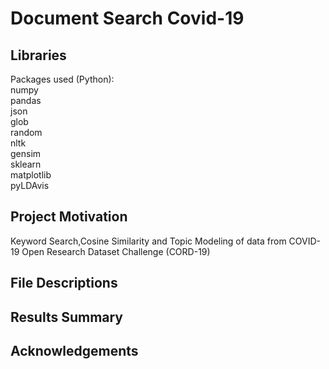 # Document Search Covid-19

## Libraries  
Packages used (Python):  
numpy   
pandas   
json   
glob   
random   
nltk  
gensim  
sklearn  
matplotlib  
pyLDAvis  

## Project Motivation
Keyword Search,Cosine Similarity and Topic Modeling of data from COVID-19 Open Research Dataset Challenge (CORD-19)


## File Descriptions

## Results Summary 

## Acknowledgements 




